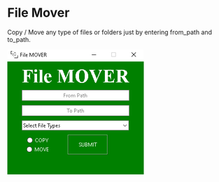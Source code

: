 # File Mover

Copy / Move any type of files or folders just by entering from_path and to_path.

<img src="assets/1.png">
